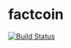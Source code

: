 # factcoin
[![Build Status](https://travis-ci.org/FACTycznie/factycznie-backend.svg?branch=master)](https://travis-ci.org/FACTycznie/factycznie-backend)